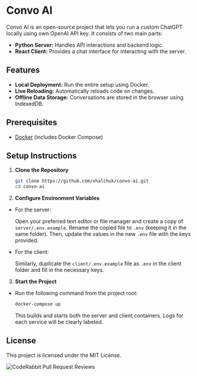 # Convo AI

Convo AI is an open-source project that lets you run a custom ChatGPT locally using own OpenAI API key. It consists of two main parts:

- **Python Server:** Handles API interactions and backend logic.
- **React Client:** Provides a chat interface for interacting with the server.

## Features

- **Local Deployment:** Run the entire setup using Docker.
- **Live Reloading:** Automatically reloads code on changes.
- **Offline Data Storage:** Conversations are stored in the browser using IndexedDB.

## Prerequisites

- [Docker](https://docs.docker.com/get-docker/) (includes Docker Compose)

## Setup Instructions

1. **Clone the Repository**

    ```bash
    git clone https://github.com/vhalchuk/convo-ai.git
    cd convo-ai
    ```

2. **Configure Environment Variables**

- For the server:

    Open your preferred text editor or file manager and create a copy of `server/.env.example`. Rename the copied file to `.env` (keeping it in the same folder). Then, update the values in the new `.env` file with the keys provided.

- For the client:

    Similarly, duplicate the `client/.env.example` file as `.env` in the client folder and fill in the necessary keys.

3. **Start the Project**

- Run the following command from the project root:

    ```bash
    docker-compose up
    ```

    This builds and starts both the server and client containers. Logs for each service will be clearly labeled.

## License

This project is licensed under the MIT License.

![CodeRabbit Pull Request Reviews](https://img.shields.io/coderabbit/prs/github/vhalchuk/convo-ai?utm_source=oss&utm_medium=github&utm_campaign=vhalchuk%2Fconvo-ai&labelColor=171717&color=FF570A&link=https%3A%2F%2Fcoderabbit.ai&label=CodeRabbit+Reviews)
